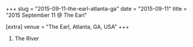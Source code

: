 +++
slug = "2015-09-11-the-earl-atlanta-ga"
date = "2015-09-11"
title = "2015 September 11 @ The Earl"

[extra]
venue = "The Earl, Atlanta, GA, USA"
+++

 1. The River


